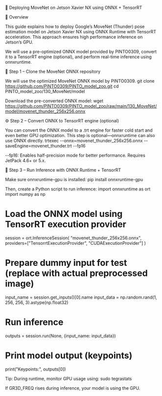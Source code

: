 🚀 Deploying MoveNet on Jetson Xavier NX using ONNX + TensorRT

📌 Overview

This guide explains how to deploy Google’s MoveNet (Thunder) pose estimation model on Jetson Xavier NX using ONNX Runtime with TensorRT acceleration. This approach ensures high performance inference on Jetson’s GPU.

We will use a pre-optimized ONNX model provided by PINTO0309, convert it to a TensorRT engine (optional), and perform real-time inference using onnxruntime.


📁 Step 1 – Clone the MoveNet ONNX repository

We will use the optimized MoveNet ONNX model by PINTO0309.
git clone https://github.com/PINTO0309/PINTO_model_zoo.git
cd PINTO_model_zoo/130_MoveNet/model

Download the pre-converted ONNX model:
wget https://github.com/PINTO0309/PINTO_model_zoo/raw/main/130_MoveNet/model/movenet_thunder_256x256.onnx


⚙️ Step 2 – Convert ONNX to TensorRT engine (optional)

You can convert the ONNX model to a .trt engine for faster cold start and even better GPU optimization. This step is optional—onnxruntime can also use ONNX directly.
trtexec --onnx=movenet_thunder_256x256.onnx --saveEngine=movenet_thunder.trt --fp16

--fp16: Enables half-precision mode for better performance.
Requires JetPack 4.6+ or 5.x.


🧪 Step 3 – Run Inference with ONNX Runtime + TensorRT

Make sure onnxruntime-gpu is installed:
pip install onnxruntime-gpu

Then, create a Python script to run inference:
import onnxruntime as ort
import numpy as np

# Load the ONNX model using TensorRT execution provider
session = ort.InferenceSession(
    "movenet_thunder_256x256.onnx",
    providers=["TensorrtExecutionProvider", "CUDAExecutionProvider"]
)

# Prepare dummy input for test (replace with actual preprocessed image)
input_name = session.get_inputs()[0].name
input_data = np.random.rand(1, 256, 256, 3).astype(np.float32)

# Run inference
outputs = session.run(None, {input_name: input_data})

# Print model output (keypoints)
print("Keypoints:", outputs[0])



Tip: During runtime, monitor GPU usage using:
sudo tegrastats

If GR3D_FREQ rises during inference, your model is using the GPU.
